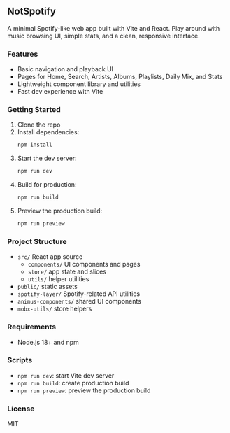 ## NotSpotify

A minimal Spotify-like web app built with Vite and React. Play around with music browsing UI, simple stats, and a clean, responsive interface.

### Features
- Basic navigation and playback UI
- Pages for Home, Search, Artists, Albums, Playlists, Daily Mix, and Stats
- Lightweight component library and utilities
- Fast dev experience with Vite

### Getting Started
1. Clone the repo
2. Install dependencies:
   ```bash
   npm install
   ```
3. Start the dev server:
   ```bash
   npm run dev
   ```
4. Build for production:
   ```bash
   npm run build
   ```
5. Preview the production build:
   ```bash
   npm run preview
   ```

### Project Structure
- `src/` React app source
  - `components/` UI components and pages
  - `store/` app state and slices
  - `utils/` helper utilities
- `public/` static assets
- `spotify-layer/` Spotify-related API utilities
- `animus-components/` shared UI components
- `mobx-utils/` store helpers

### Requirements
- Node.js 18+ and npm

### Scripts
- `npm run dev`: start Vite dev server
- `npm run build`: create production build
- `npm run preview`: preview the production build

### License
MIT

